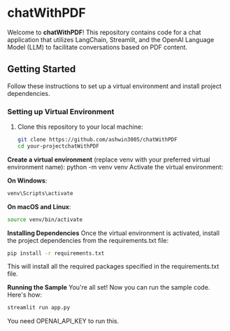 # chatWithPDF

Welcome to **chatWithPDF**! This repository contains code for a chat application that utilizes LangChain, Streamlit, and the OpenAI Language Model (LLM) to facilitate conversations based on PDF content.

## Getting Started

Follow these instructions to set up a virtual environment and install project dependencies.

### Setting up Virtual Environment

1. Clone this repository to your local machine:

   ```bash
   git clone https://github.com/ashwin3005/chatWithPDF
   cd your-projectchatWithPDF

   ```

**Create a virtual environment** (replace venv with your preferred virtual environment name):
python -m venv venv
Activate the virtual environment:

**On Windows**:

```bash
venv\Scripts\activate
```

**On macOS and Linux**:

```bash
source venv/bin/activate
```

**Installing Dependencies**
Once the virtual environment is activated, install the project dependencies from the requirements.txt file:

```bash
pip install -r requirements.txt
```

This will install all the required packages specified in the requirements.txt file.

**Running the Sample**
You're all set! Now you can run the sample code. Here's how:

```bash
streamlit run app.py
```

You need OPENAI_API_KEY to run this.
